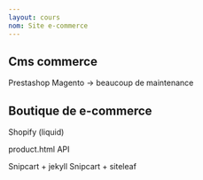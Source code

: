 ```yaml
---
layout: cours
nom: Site e-commerce
---
```


## Cms commerce

Prestashop 
Magento
-> beaucoup de maintenance 

## Boutique de e-commerce
Shopify (liquid)


product.html
API


Snipcart + jekyll
Snipcart + siteleaf
